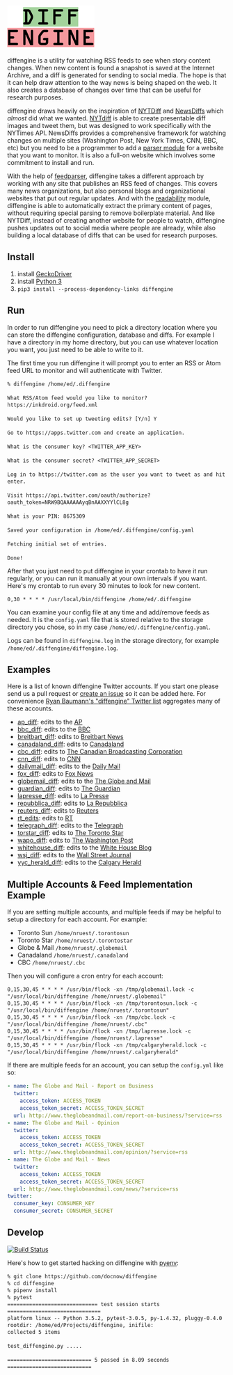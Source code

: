 <div style="text: center;">
<img height="100" src="https://github.com/DocNow/diffengine/blob/master/diffengine.png?raw=true">
</div>

diffengine is a utility for watching RSS feeds to see when story content
changes. When new content is found a snapshot is saved at the Internet Archive,
and a diff is generated for sending to social media. The hope is that it can
help draw attention to the way news is being shaped on the web. It also creates
a database of changes over time that can be useful for research purposes.

diffengine draws heavily on the inspiration of [NYTDiff] and [NewsDiffs] which
*almost* did what we wanted. [NYTdiff] is able to create presentable diff images
and tweet them, but was designed to work specifically with the NYTimes API.
NewsDiffs provides a comprehensive framework for watching changes on multiple
sites (Washington Post, New York Times, CNN, BBC, etc) but you need to be a
programmer to add a [parser
module](https://github.com/ecprice/newsdiffs/tree/master/parsers) for a website
that you want to monitor. It is also a full-on website which involves some
commitment to install and run.

With the help of [feedparser], diffengine takes a different approach by working
with any site that publishes an RSS feed of changes. This covers many news
organizations, but also personal blogs and organizational websites that put out
regular updates. And with the [readability] module, diffengine is able to
automatically extract the primary content of pages, without requiring special
parsing to remove boilerplate material. And like NYTDiff, instead of creating
another website for people to watch, diffengine pushes updates out to social
media where people are already, while also building a local database of diffs
that can be used for research purposes.

## Install 

1. install [GeckoDriver]
1. install [Python 3]
1. `pip3 install --process-dependency-links diffengine`

## Run

In order to run diffengine you need to pick a directory location where you can
store the diffengine configuration, database and diffs. For example I have a
directory in my home directory, but you can use whatever location you want, you
just need to be able to write to it.

The first time you run diffengine it will prompt you to enter an RSS or Atom
feed URL to monitor and will authenticate with Twitter. 

```console
% diffengine /home/ed/.diffengine 

What RSS/Atom feed would you like to monitor? https://inkdroid.org/feed.xml

Would you like to set up tweeting edits? [Y/n] Y

Go to https://apps.twitter.com and create an application.

What is the consumer key? <TWITTER_APP_KEY>

What is the consumer secret? <TWITTER_APP_SECRET>

Log in to https://twitter.com as the user you want to tweet as and hit enter.

Visit https://api.twitter.com/oauth/authorize?oauth_token=NRW9BQAAAAAAyqBnAAXXYYlCL8g

What is your PIN: 8675309

Saved your configuration in /home/ed/.diffengine/config.yaml

Fetching initial set of entries.

Done!
```

After that you just need to put diffengine in your crontab to have it run
regularly, or you can run it manually at your own intervals if you want. Here's
my crontab to run every 30 minutes to look for new content.

    0,30 * * * * /usr/local/bin/diffengine /home/ed/.diffengine

You can examine your config file at any time and add/remove feeds as needed. It
is the `config.yaml` file that is stored relative to the storage directory you
chose, so in my case `/home/ed/.diffengine/config.yaml`.

Logs can be found in `diffengine.log` in the storage directory, for example
`/home/ed/.diffengine/diffengine.log`.

## Examples

Here is a list of known diffengine Twitter accounts. If you start one please
send us a pull request or [create an issue] so it can be added here. For
convenience [Ryan Baumann's "diffengine" Twitter list] aggregates many of these
accounts.

* [ap_diff]: edits to the [AP]
* [bbc_diff]: edits to the [BBC]
* [breitbart_diff]: edits to [Breitbart News]
* [canadaland_diff]: edits to [Canadaland]
* [cbc_diff]: edits to [The Canadian Broadcasting Corporation]
* [cnn_diff]: edits to [CNN]
* [dailymail_diff]: edits to the [Daily Mail]
* [fox_diff]: edits to [Fox News]
* [globemail_diff]: edits to the [The Globe and Mail]
* [guardian_diff]: edits to [The Guardian]
* [lapresse_diff]: edits to [La Presse]
* [repubblica_diff]: edits to [La Repubblica]
* [reuters_diff]: edits to [Reuters]
* [rt_edits]: edits to [RT]
* [telegraph_diff]: edits to the [Telegraph]
* [torstar_diff]: edits to [The Toronto Star]
* [wapo_diff]: edits to [The Washington Post]
* [whitehouse_diff]: edits to the [White House Blog]
* [wsj_diff]: edits to the [Wall Street Journal]
* [yyc_herald_diff]: edits to the [Calgary Herald]

## Multiple Accounts & Feed Implementation Example

If you are setting multiple accounts, and multiple feeds if may be helpful to setup a 
directory for each account. For example:

- Toronto Sun `/home/nruest/.torontosun`
- Toronto Star  `/home/nruest/.torontostar`
- Globe & Mail `/home/nruest/.globemail`
- Canadaland `/home/nruest/.canadaland`
- CBC `/home/nruest/.cbc`

Then you will configure a cron entry for each account:

```
0,15,30,45 * * * * /usr/bin/flock -xn /tmp/globemail.lock -c "/usr/local/bin/diffengine /home/nruest/.globemail"
0,15,30,45 * * * * /usr/bin/flock -xn /tmp/torontosun.lock -c "/usr/local/bin/diffengine /home/nruest/.torontosun"
0,15,30,45 * * * * /usr/bin/flock -xn /tmp/cbc.lock -c "/usr/local/bin/diffengine /home/nruest/.cbc"
0,15,30,45 * * * * /usr/bin/flock -xn /tmp/lapresse.lock -c "/usr/local/bin/diffengine /home/nruest/.lapresse"
0,15,30,45 * * * * /usr/bin/flock -xn /tmp/calgaryherald.lock -c "/usr/local/bin/diffengine /home/nruest/.calgaryherald"
```

If there are multiple feeds for an account, you can setup the `config.yml` like so:

```yml
- name: The Globe and Mail - Report on Business
  twitter:
    access_token: ACCESS_TOKEN
    access_token_secret: ACCESS_TOKEN_SECRET
  url: http://www.theglobeandmail.com/report-on-business/?service=rss
- name: The Globe and Mail - Opinion
  twitter:
    access_token: ACCESS_TOKEN
    access_token_secret: ACCESS_TOKEN_SECRET
  url: http://www.theglobeandmail.com/opinion/?service=rss
- name: The Globe and Mail - News
  twitter:
    access_token: ACCESS_TOKEN
    access_token_secret: ACCESS_TOKEN_SECRET
  url: http://www.theglobeandmail.com/news/?service=rss
twitter:
  consumer_key: CONSUMER_KEY
  consumer_secret: CONSUMER_SECRET
```

## Develop

[![Build Status](https://travis-ci.org/DocNow/diffengine.svg)](http://travis-ci.org/DocNow/diffengine)

Here's how to get started hacking on diffengine with [pyenv]:

```console
% git clone https://github.com/docnow/diffengine 
% cd diffengine
% pipenv install
% pytest
============================= test session starts ==============================
platform linux -- Python 3.5.2, pytest-3.0.5, py-1.4.32, pluggy-0.4.0
rootdir: /home/ed/Projects/diffengine, inifile:
collected 5 items

test_diffengine.py .....

=========================== 5 passed in 8.09 seconds ===========================
```

[nyt_diff]: https://twitter.com/nyt_diff
[NYTDiff]: https://github.com/j-e-d/NYTdiff
[NewsDiffs]: http://newsdiffs.org/
[feedparser]: https://pythonhosted.org/feedparser/
[readability]: https://github.com/buriy/python-readability
[GeckoDriver]: https://github.com/mozilla/geckodriver
[Python 3]: https://python.org
[create an issue]: https://github.com/DocNow/diffengine/issues
[pyenv]: https://github.com/yyuu/pyenv
[Ryan Baumann's "diffengine" Twitter list]: https://twitter.com/ryanfb/lists/diffengine

[wapo_diff]: https://twitter.com/wapo_diff
[The Washington Post]: https://www.washingtonpost.com

[breitbart_diff]: https://twitter.com/breitbart_diff
[Breitbart News]: https://www.breitbart.com

[guardian_diff]: https://twitter.com/guardian_diff
[The Guardian]: https://www.theguardian.com/

[torstar_diff]: https://twitter.com/torstar_diff
[The Toronto Star]: https://www.thestar.com/

[globemail_diff]: https://twitter.com/globemail_diff
[The Globe and Mail]: http://www.theglobeandmail.com/

[canadaland_diff]: https://twitter.com/canadaland_diff
[Canadaland]: http://www.canadalandshow.com/

[repubblica_diff]: https://twitter.com/repubblica_diff
[La Repubblica]: http://www.repubblica.it/

[yyc_herald_diff]: https://twitter.com/yyc_herald_diff
[Calgary Herald]: http://calgaryherald.com/

[cbc_diff]: https://twitter.com/cbc_diff
[The Canadian Broadcasting Corporation]: http://www.cbc.ca/

[lapresse_diff]: https://twitter.com/lapresse_diff
[La Presse]: http://www.lapresse.ca/

[bbc_diff]: https://twitter.com/bbc_diff
[BBC]: http://www.bbc.co.uk/

[rt_edits]: https://twitter.com/rt_edits
[RT]: http://rt.com

[fox_diff]: https://twitter.com/fox_diff
[Fox News]: http://www.foxnews.com/

[dailymail_diff]: https://twitter.com/dailymail_diff
[Daily Mail]: http://www.dailymail.co.uk/

[telegraph_diff]: https://twitter.com/telegraph_diff
[Telegraph]: http://www.telegraph.co.uk/

[cnn_diff]: https://twitter.com/cnn_diff
[CNN]: http://www.cnn.com/

[reuters_diff]: https://twitter.com/reuters_diff
[Reuters]: http://www.reuters.com/

[ap_diff]: https://twitter.com/ap_diff
[AP]: https://www.ap.org/

[whitehouse_diff]: https://twitter.com/whitehouse_diff
[White House Blog]: https://www.whitehouse.gov/blog

[wsj_diff]: https://twitter.com/wsj_diff
[Wall Street Journal]: http://www.wsj.com/
